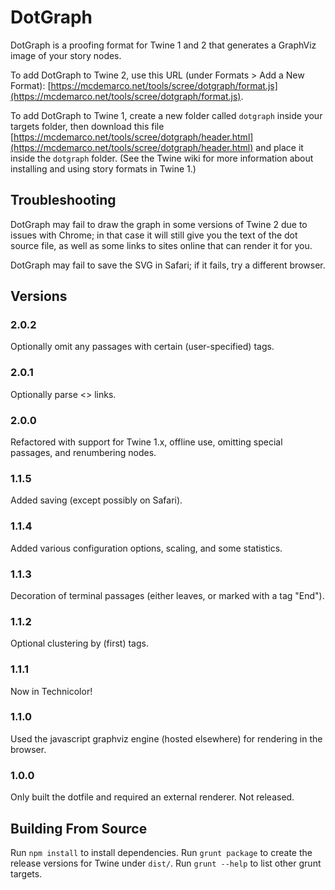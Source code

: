 # DotGraph

DotGraph is a proofing format for Twine 1 and 2 that generates a GraphViz image of your story nodes.

To add DotGraph to Twine 2, use this URL (under Formats > Add a New Format): [https://mcdemarco.net/tools/scree/dotgraph/format.js](https://mcdemarco.net/tools/scree/dotgraph/format.js).

To add DotGraph to Twine 1, create a new folder called `dotgraph` inside your targets folder, then download this file [https://mcdemarco.net/tools/scree/dotgraph/header.html](https://mcdemarco.net/tools/scree/dotgraph/header.html) and place it inside the `dotgraph` folder.  (See the Twine wiki for more information about installing and using story formats in Twine 1.)

## Troubleshooting

DotGraph may fail to draw the graph in some versions of Twine 2 due to issues with Chrome;
in that case it will still give you the text of the dot source file, as well as some links to sites online that can render it for you.

DotGraph may fail to save the SVG in Safari; if it fails, try a different browser.

## Versions

### 2.0.2

Optionally omit any passages with certain (user-specified) tags.

### 2.0.1

Optionally parse <<display>> links.

### 2.0.0

Refactored with support for Twine 1.x, offline use, omitting special passages, and renumbering nodes.

### 1.1.5

Added saving (except possibly on Safari).

### 1.1.4

Added various configuration options, scaling, and some statistics.

### 1.1.3

Decoration of terminal passages (either leaves, or marked with a tag "End").

### 1.1.2

Optional clustering by (first) tags.

### 1.1.1

Now in Technicolor!

### 1.1.0

Used the javascript graphviz engine (hosted elsewhere) for rendering in the browser.

### 1.0.0

Only built the dotfile and required an external renderer.  Not released.

## Building From Source

Run `npm install` to install dependencies.  Run `grunt package` to create the release versions for Twine under `dist/`.  Run `grunt --help` to list other grunt targets.

